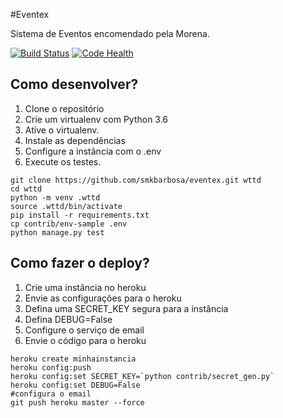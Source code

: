 #Eventex

Sistema de Eventos encomendado pela Morena.

[![Build Status](https://travis-ci.org/smkbarbosa/eventex.svg?branch=master)](https://travis-ci.org/smkbarbosa/eventex)
[![Code Health](https://landscape.io/github/smkbarbosa/eventex/master/landscape.svg?style=flat)](https://landscape.io/github/smkbarbosa/eventex/master)



## Como desenvolver?

1. Clone o repositório
2. Crie um virtualenv com Python 3.6
3. Ative o virtualenv.
4. Instale as dependências
5. Configure a instância com o .env
6. Execute os testes.

```console
git clone https://github.com/smkbarbosa/eventex.git wttd
cd wttd
python -m venv .wttd
source .wttd/bin/activate
pip install -r requirements.txt
cp contrib/env-sample .env
python manage.py test
```

## Como fazer o deploy?

1. Crie uma instância no heroku
2. Envie as configurações para o heroku
3. Defina uma SECRET_KEY segura para a instância
4. Defina DEBUG=False
5. Configure o serviço de email
6. Envie o código para o heroku

```console
heroku create minhainstancia
heroku config:push
heroku config:set SECRET_KEY=`python contrib/secret_gen.py`
heroku config:set DEBUG=False
#configura o email
git push heroku master --force

```